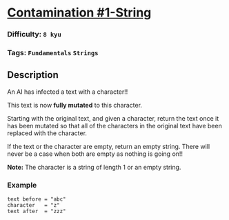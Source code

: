 # [Contamination #1-String](https://www.codewars.com/kata/596fba44963025c878000039)

### Difficulty: `8 kyu`

### Tags: `Fundamentals` `Strings`

## Description

An AI has infected a text with a character!!

This text is now **fully mutated** to this character.

Starting with the original text, and given a character, return the text once it has been mutated so that all of the characters in the original text have been replaced with the character.

If the text or the character are empty, return an empty string.
There will never be a case when both are empty as nothing is going on!!

**Note:** The character is a string of length 1 or an empty string.

### Example

```
text before = "abc"
character   = "z"
text after  = "zzz"
```